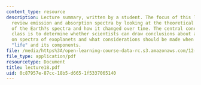 ```yaml
---
content_type: resource
description: Lecture summary, written by a student. The focus of this lecture is to
  review emission and absorption spectra by looking at the theoretical projection
  of the Earth?s spectra and how it changed over time. The central concept of this
  class is to determine whether scientists can draw conclusions about alien life based
  on spectra of exoplanets and what considerations should be made when discussing
  "life" and its components.
file: /media/https%3A/open-learning-course-data-rc.s3.amazonaws.com/12-425-extrasolar-planets-physics-and-detection-techniques-fall-2007/0c87957e87cc18b5d6651f5337065140_lecture18.pdf
file_type: application/pdf
resourcetype: Document
title: lecture18.pdf
uid: 0c87957e-87cc-18b5-d665-1f5337065140
---
```

